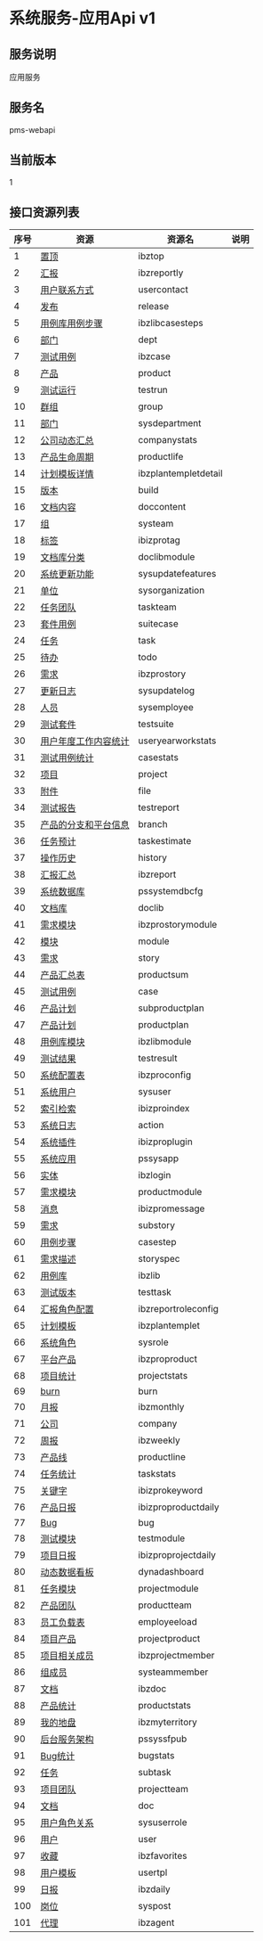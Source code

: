
# 系统服务-应用Api v1
## 服务说明
应用服务

## 服务名
pms-webapi

## 当前版本
1

## 接口资源列表
| 序号 | 资源 | 资源名 | 说明 |
| ---- | ---- | ---- | ---- |
| 1 | [置顶](1/IbzTop) | ibztop |  |
| 2 | [汇报](1/IbzReportly) | ibzreportly |  |
| 3 | [用户联系方式](1/UserContact) | usercontact |  |
| 4 | [发布](1/Release) | release |  |
| 5 | [用例库用例步骤](1/IbzLibCaseSteps) | ibzlibcasesteps |  |
| 6 | [部门](1/Dept) | dept |  |
| 7 | [测试用例](1/IbzCase) | ibzcase |  |
| 8 | [产品](1/Product) | product |  |
| 9 | [测试运行](1/TestRun) | testrun |  |
| 10 | [群组](1/Group) | group |  |
| 11 | [部门](1/SysDepartment) | sysdepartment |  |
| 12 | [公司动态汇总](1/CompanyStats) | companystats |  |
| 13 | [产品生命周期](1/ProductLife) | productlife |  |
| 14 | [计划模板详情](1/IbzPlanTempletDetail) | ibzplantempletdetail |  |
| 15 | [版本](1/Build) | build |  |
| 16 | [文档内容](1/DocContent) | doccontent |  |
| 17 | [组](1/SysTeam) | systeam |  |
| 18 | [标签](1/IBIZProTag) | ibizprotag |  |
| 19 | [文档库分类](1/DocLibModule) | doclibmodule |  |
| 20 | [系统更新功能](1/SysUpdateFeatures) | sysupdatefeatures |  |
| 21 | [单位](1/SysOrganization) | sysorganization |  |
| 22 | [任务团队](1/TaskTeam) | taskteam |  |
| 23 | [套件用例](1/SuiteCase) | suitecase |  |
| 24 | [任务](1/Task) | task |  |
| 25 | [待办](1/Todo) | todo |  |
| 26 | [需求](1/IBZProStory) | ibzprostory |  |
| 27 | [更新日志](1/SysUpdateLog) | sysupdatelog |  |
| 28 | [人员](1/SysEmployee) | sysemployee |  |
| 29 | [测试套件](1/TestSuite) | testsuite |  |
| 30 | [用户年度工作内容统计](1/UserYearWorkStats) | useryearworkstats |  |
| 31 | [测试用例统计](1/CaseStats) | casestats |  |
| 32 | [项目](1/Project) | project |  |
| 33 | [附件](1/File) | file |  |
| 34 | [测试报告](1/TestReport) | testreport |  |
| 35 | [产品的分支和平台信息](1/Branch) | branch |  |
| 36 | [任务预计](1/TaskEstimate) | taskestimate |  |
| 37 | [操作历史](1/History) | history |  |
| 38 | [汇报汇总](1/IbzReport) | ibzreport |  |
| 39 | [系统数据库](1/PSSystemDBCfg) | pssystemdbcfg |  |
| 40 | [文档库](1/DocLib) | doclib |  |
| 41 | [需求模块](1/IBZProStoryModule) | ibzprostorymodule |  |
| 42 | [模块](1/Module) | module |  |
| 43 | [需求](1/Story) | story |  |
| 44 | [产品汇总表](1/ProductSum) | productsum |  |
| 45 | [测试用例](1/Case) | case |  |
| 46 | [产品计划](1/SubProductPlan) | subproductplan |  |
| 47 | [产品计划](1/ProductPlan) | productplan |  |
| 48 | [用例库模块](1/IbzLibModule) | ibzlibmodule |  |
| 49 | [测试结果](1/TestResult) | testresult |  |
| 50 | [系统配置表](1/IbzproConfig) | ibzproconfig |  |
| 51 | [系统用户](1/SysUser) | sysuser |  |
| 52 | [索引检索](1/IbizproIndex) | ibizproindex |  |
| 53 | [系统日志](1/Action) | action |  |
| 54 | [系统插件](1/IBIZProPlugin) | ibizproplugin |  |
| 55 | [系统应用](1/PSSysApp) | pssysapp |  |
| 56 | [实体](1/IbzLogin) | ibzlogin |  |
| 57 | [需求模块](1/ProductModule) | productmodule |  |
| 58 | [消息](1/IBIZProMessage) | ibizpromessage |  |
| 59 | [需求](1/SubStory) | substory |  |
| 60 | [用例步骤](1/CaseStep) | casestep |  |
| 61 | [需求描述](1/StorySpec) | storyspec |  |
| 62 | [用例库](1/IbzLib) | ibzlib |  |
| 63 | [测试版本](1/TestTask) | testtask |  |
| 64 | [汇报角色配置](1/IbzReportRoleConfig) | ibzreportroleconfig |  |
| 65 | [计划模板](1/IbzPlanTemplet) | ibzplantemplet |  |
| 66 | [系统角色](1/SysRole) | sysrole |  |
| 67 | [平台产品](1/IBZProProduct) | ibzproproduct |  |
| 68 | [项目统计](1/ProjectStats) | projectstats |  |
| 69 | [burn](1/Burn) | burn |  |
| 70 | [月报](1/IbzMonthly) | ibzmonthly |  |
| 71 | [公司](1/Company) | company |  |
| 72 | [周报](1/IbzWeekly) | ibzweekly |  |
| 73 | [产品线](1/ProductLine) | productline |  |
| 74 | [任务统计](1/TaskStats) | taskstats |  |
| 75 | [关键字](1/IBIZProKeyword) | ibizprokeyword |  |
| 76 | [产品日报](1/IbizproProductDaily) | ibizproproductdaily |  |
| 77 | [Bug](1/Bug) | bug |  |
| 78 | [测试模块](1/TestModule) | testmodule |  |
| 79 | [项目日报](1/IbizproProjectDaily) | ibizproprojectdaily |  |
| 80 | [动态数据看板](1/DynaDashboard) | dynadashboard |  |
| 81 | [任务模块](1/ProjectModule) | projectmodule |  |
| 82 | [产品团队](1/PRODUCTTEAM) | productteam |  |
| 83 | [员工负载表](1/EmpLoyeeload) | employeeload |  |
| 84 | [项目产品](1/ProjectProduct) | projectproduct |  |
| 85 | [项目相关成员](1/IbzProjectMember) | ibzprojectmember |  |
| 86 | [组成员](1/SysTeamMember) | systeammember |  |
| 87 | [文档](1/IBzDoc) | ibzdoc |  |
| 88 | [产品统计](1/ProductStats) | productstats |  |
| 89 | [我的地盘](1/IbzMyTerritory) | ibzmyterritory |  |
| 90 | [后台服务架构](1/PSSysSFPub) | pssyssfpub |  |
| 91 | [Bug统计](1/BugStats) | bugstats |  |
| 92 | [任务](1/SubTask) | subtask |  |
| 93 | [项目团队](1/ProjectTeam) | projectteam |  |
| 94 | [文档](1/Doc) | doc |  |
| 95 | [用户角色关系](1/SysUserRole) | sysuserrole |  |
| 96 | [用户](1/User) | user |  |
| 97 | [收藏](1/IbzFavorites) | ibzfavorites |  |
| 98 | [用户模板](1/UserTpl) | usertpl |  |
| 99 | [日报](1/IbzDaily) | ibzdaily |  |
| 100 | [岗位](1/SysPost) | syspost |  |
| 101 | [代理](1/IbzAgent) | ibzagent |  |


